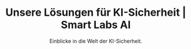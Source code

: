 ---
title: "Unsere Lösungen für KI-Sicherheit | Smart Labs AI"
subtitle: "Einblicke in die Welt der KI-Sicherheit."
layout: "solution-list"
description: "Entdecken Sie die KI-Sicherheitslösungen von Smart Labs AI: Smart Fingerprint, Smart Dragon und die Defense API (DAPI) zum Schutz Ihrer LLMs und KI-Anwendungen."
hero:
  background-image: "/solution/dapi/hero.png"
  section-title: "Lösungen"
  title: "Drei Produkte. Eine Mission:"
  title2: "Sichere, vertrauenswürdige KI"
  subtitle: "Unsere Plattform bietet modulare Lösungen für **ganzheitliche KI-Sicherheit**, von LLM-Absicherungen bis hin zu Chatbots und biometrischen Systemen – für **End-to-End-Schutz Ihrer KI-Anwendungen**."
  solutions:
    - item:
        name: "Smart Fingerprint" 
        link: "/solution/smart-fingerprint"
        image: "/images/illustrations/icons/fingerprint.svg"
    - item:
        name: "Smart Dragon"
        link: "/solution/smart-dragon"
        image: "/images/illustrations/icons/smart-dragon.svg"
    - item:
        name: "Defence API"
        link: "/solution/dapi"
        image: "/images/illustrations/icons/llm-security.svg"
  ctas:
    - label: "Jetzt Beratung buchen"
      href: "/contact"
      class: "primary-btn"
    - label: "Plattform testen"
      href: "https://acc.secphoria.app/realms/arinna/protocol/openid-connect/auth?client_id=labs-ai-landing-page&scope=openid%20profile&redirect_uri=https://acc.secphoria.app&response_type=code"
      class: "secondary-btn"
solutionDetails:
    - name: "Smart Fingerprint"
      title: "Kontinuierliche Authentifizierung"
      description: "ML-basierte Erkennung von Fingerabdruck und Verhalten – ohne Speicherung sensibler Daten. DSGVO-konform und sicher."
      image: "/images/illustrations/icons/fingerprint.svg"
      background: "/solution/product_background_1.png"
      cta-text: "Smart Fingerprint entdecken"
      cta-link: "/solution/smart-fingerprint"
    - name: "Smart Dragon"
      title: "Sicherer Unternehmens-Chatbot"
      description: "LLM-Chatbot mit Zugriffskontrolle, Kontextabschottung und Logging. Entwickelt für sensible Daten und geschützte Umgebungen."
      image: "/images/illustrations/icons/smart-dragon.svg"
      background: "/solution/product_background_2.png"
      cta-text: "Smart Dragon entdecken"
      cta-link: "/solution/smart-dragon"
    - name: "Defense API"
      title: "DAPI: Schützen Sie Ihre KI-Infrastruktur"
      description: "Plattform für Analyse, Härtung & Auditierung von Large Language Models, Agenten und APIs – inkl. **Prompt Injection Schutz für LLMs**. Wir bieten **Absicherung von generativen KI-Anwendungen**."
      image: "/images/illustrations/icons/llm-security.svg"
      background: "/solution/product_background_3.png"
      cta-text: "Defense API entdecken"
      cta-link: "/solution/dapi"
solutionComparison:
  section-title: "Vergleich"
  title: "Welche Lösung passt zu Ihnen?"
  comparison:
    - name: "Smart Fingerprint"
      image: "/images/illustrations/icons/fingerprint.svg"
      category: "Kontinuierliche Authentifizierung"
      features:
      - "Verhaltensbasierte Nutzerprofil-Erkennung"
      - "Echtzeit-Anomalieerkennung für Fraud und Bot Detection"
      - "Privacy-by-Design: DSGVO-konform und anonymisiert"
      ctas:
      - text: "Demo vereinbaren"
        link: "/contact"
        class: "primary-btn"
    - name: "Smart Dragon"
      image: "/images/illustrations/icons/smart-dragon.svg"
      category: "Unternehmens-Chatbot"
      features:
      - "Sicherer Assistent mit Fokus auf Vertraulichkeit und Integrität"
      - "Einfache Integration"
      - "Anpassbares Design"
      ctas:
      - text: "Demo vereinbaren"
        link: "/contact"
        class: "primary-btn"
    - name: "LLM Security Platform"
      image: "/images/illustrations/icons/llm-security.svg"
      category: "Plattform-Absicherung"
      features:
      - "Modernster Schutz gegen Angriffe wie **Prompt Injection und Datenlecks**"
      - "Mandantenfähiges Management"
      - "Deployment-Flexibilität (SaaS & On-Prem)"
      - "Security Insights & API Firewall Analytics"
      ctas:
      - text: "Demo vereinbaren"
        link: "/contact"
        class: "primary-btn"
---